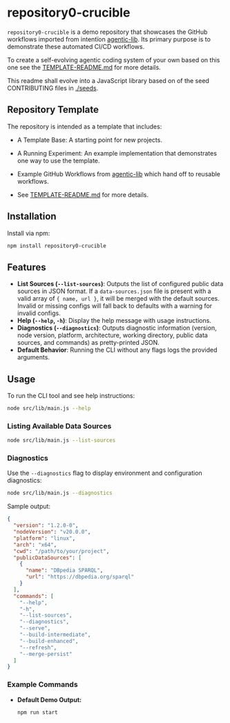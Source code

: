 # repository0-crucible

`repository0-crucible` is a demo repository that showcases the GitHub workflows imported from intentïon [agentic-lib](nhttps://github.com/xn-intenton-z2a/agentic-lib). Its primary purpose is to demonstrate these automated CI/CD workflows.

To create a self-evolving agentic coding system of your own based on this one see the [TEMPLATE-README.md](./TEMPLATE-README.md) for more details.

This readme shall evolve into a JavaScript library based on of the seed CONTRIBUTING files in [./seeds](./seeds).

## Repository Template

The repository is intended as a template that includes:
* A Template Base: A starting point for new projects.
* A Running Experiment: An example implementation that demonstrates one way to use the template.
* Example GitHub Workflows from [agentic-lib](https://github.com/xn-intenton-z2a/agentic-lib) which hand off to reusable workflows.

* See [TEMPLATE-README.md](./TEMPLATE-README.md) for more details.

## Installation

Install via npm:

```bash
npm install repository0-crucible
```

## Features

- **List Sources (`--list-sources`)**: Outputs the list of configured public data sources in JSON format. If a `data-sources.json` file is present with a valid array of `{ name, url }`, it will be merged with the default sources. Invalid or missing configs will fall back to defaults with a warning for invalid configs.
- **Help (`--help`, `-h`)**: Display the help message with usage instructions.
- **Diagnostics (`--diagnostics`)**: Outputs diagnostic information (version, node version, platform, architecture, working directory, public data sources, and commands) as pretty-printed JSON.
- **Default Behavior**: Running the CLI without any flags logs the provided arguments.

## Usage

To run the CLI tool and see help instructions:

```bash
node src/lib/main.js --help
```

### Listing Available Data Sources

```bash
node src/lib/main.js --list-sources
```

### Diagnostics

Use the `--diagnostics` flag to display environment and configuration diagnostics:

```bash
node src/lib/main.js --diagnostics
```

Sample output:

```json
{
  "version": "1.2.0-0",
  "nodeVersion": "v20.0.0",
  "platform": "linux",
  "arch": "x64",
  "cwd": "/path/to/your/project",
  "publicDataSources": [
    {
      "name": "DBpedia SPARQL",
      "url": "https://dbpedia.org/sparql"
    }
  ],
  "commands": [
    "--help",
    "-h",
    "--list-sources",
    "--diagnostics",
    "--serve",
    "--build-intermediate",
    "--build-enhanced",
    "--refresh",
    "--merge-persist"
  ]
}
```

### Example Commands

- **Default Demo Output:**
  ```bash
  npm run start
  ```
